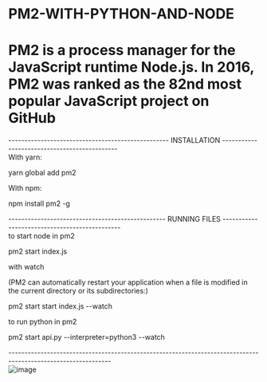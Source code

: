 # PM2-WITH-PYTHON-AND-NODE

# PM2 is a process manager for the JavaScript runtime Node.js. In 2016, PM2 was ranked as the 82nd most popular JavaScript project on GitHub
--------------------------------------------------  INSTALLATION ---------------------------------------------<br>
With yarn:

yarn global add pm2

With npm:

npm install pm2 -g

------------------------------------------------- RUNNING FILES ----------------------------------------------<br>
to start node in pm2

pm2 start index.js

with watch 

(PM2 can automatically restart your application when a file is modified in the current directory or its subdirectories:)

pm2 start start index.js --watch

to run python in pm2

pm2 start api.py --interpreter=python3 --watch

--------------------------------------------------------------------------------------------------------------<br>
![image](https://user-images.githubusercontent.com/54390036/193266451-682fb39f-8bea-4d5f-9ad5-9f5cac63bcd2.png)
